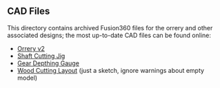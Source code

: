 ## CAD Files

This directory contains archived Fusion360 files for the orrery and other associated designs; the most up-to-date CAD files can be found online:

- [Orrery v2](https://a360.co/3HCbeUA)
- [Shaft Cutting Jig](https://a360.co/3G0PzVP)
- [Gear Depthing Gauge](https://a360.co/31AS3LG)
- [Wood Cutting Layout](https://a360.co/3qWjdVE) (just a sketch, ignore warnings about empty model)